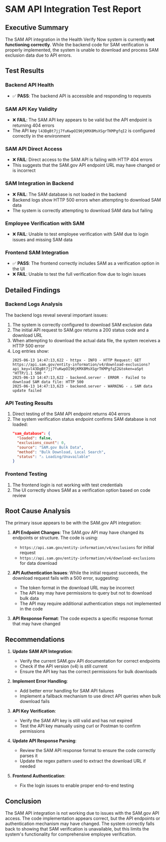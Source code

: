 # SAM API Integration Test Report

## Executive Summary

The SAM API integration in the Health Verify Now system is currently **not functioning correctly**. While the backend code for SAM verification is properly implemented, the system is unable to download and process SAM exclusion data due to API errors.

## Test Results

### Backend API Health
- ✅ **PASS**: The backend API is accessible and responding to requests

### SAM API Key Validity
- ❌ **FAIL**: The SAM API key appears to be valid but the API endpoint is returning 404 errors
- The API key `l43DgBt7jj7fuKwpOI90jKMX8MsXSgrTKMPgfqI2` is configured correctly in the environment

### SAM API Direct Access
- ❌ **FAIL**: Direct access to the SAM API is failing with HTTP 404 errors
- This suggests that the SAM.gov API endpoint URL may have changed or is incorrect

### SAM Integration in Backend
- ❌ **FAIL**: The SAM database is not loaded in the backend
- Backend logs show HTTP 500 errors when attempting to download SAM data
- The system is correctly attempting to download SAM data but failing

### Employee Verification with SAM
- ❌ **FAIL**: Unable to test employee verification with SAM due to login issues and missing SAM data

### Frontend SAM Integration
- ✅ **PASS**: The frontend correctly includes SAM as a verification option in the UI
- ❌ **FAIL**: Unable to test the full verification flow due to login issues

## Detailed Findings

### Backend Logs Analysis

The backend logs reveal several important issues:

1. The system is correctly configured to download SAM exclusion data
2. The initial API request to SAM.gov returns a 200 status code and a download URL
3. When attempting to download the actual data file, the system receives a HTTP 500 error
4. Log entries show:
   ```
   2025-06-13 14:47:13,622 - httpx - INFO - HTTP Request: GET https://api.sam.gov/entity-information/v4/download-exclusions?api_key=l43DgBt7jj7fuKwpOI90jKMX8MsXSgrTKMPgfqI2&token=aSpt "HTTP/1.1 500 "
   2025-06-13 14:47:13,622 - backend.server - ERROR - Failed to download SAM data file: HTTP 500
   2025-06-13 14:47:13,623 - backend.server - WARNING - ⚠️ SAM data update failed
   ```

### API Testing Results

1. Direct testing of the SAM API endpoint returns 404 errors
2. The system verification status endpoint confirms SAM database is not loaded:
   ```json
   "sam_database": {
     "loaded": false,
     "exclusions_count": 0,
     "source": "SAM.gov Bulk Data",
     "method": "Bulk Download, Local Search",
     "status": "⚠️ Loading/Unavailable"
   }
   ```

### Frontend Testing

1. The frontend login is not working with test credentials
2. The UI correctly shows SAM as a verification option based on code review

## Root Cause Analysis

The primary issue appears to be with the SAM.gov API integration:

1. **API Endpoint Changes**: The SAM.gov API may have changed its endpoints or structure. The code is using:
   - `https://api.sam.gov/entity-information/v4/exclusions` for initial request
   - `https://api.sam.gov/entity-information/v4/download-exclusions` for data download

2. **API Authentication Issues**: While the initial request succeeds, the download request fails with a 500 error, suggesting:
   - The token format in the download URL may be incorrect
   - The API key may have permissions to query but not to download bulk data
   - The API may require additional authentication steps not implemented in the code

3. **API Response Format**: The code expects a specific response format that may have changed

## Recommendations

1. **Update SAM API Integration**:
   - Verify the current SAM.gov API documentation for correct endpoints
   - Check if the API version (v4) is still current
   - Ensure the API key has the correct permissions for bulk downloads

2. **Implement Error Handling**:
   - Add better error handling for SAM API failures
   - Implement a fallback mechanism to use direct API queries when bulk download fails

3. **API Key Verification**:
   - Verify the SAM API key is still valid and has not expired
   - Test the API key manually using curl or Postman to confirm permissions

4. **Update API Response Parsing**:
   - Review the SAM API response format to ensure the code correctly parses it
   - Update the regex pattern used to extract the download URL if needed

5. **Frontend Authentication**:
   - Fix the login issues to enable proper end-to-end testing

## Conclusion

The SAM API integration is not working due to issues with the SAM.gov API access. The code implementation appears correct, but the API endpoints or authentication mechanism may have changed. The system correctly falls back to showing that SAM verification is unavailable, but this limits the system's functionality for comprehensive employee verification.
